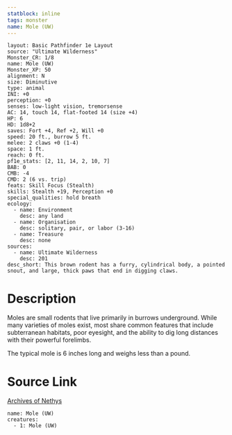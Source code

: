 ```yaml
---
statblock: inline
tags: monster
name: Mole (UW)
---
```

```statblock
layout: Basic Pathfinder 1e Layout
source: "Ultimate Wilderness"
Monster_CR: 1/8
name: Mole (UW)
Monster_XP: 50
alignment: N
size: Diminutive
type: animal
INI: +0
perception: +0
senses: low-light vision, tremorsense
AC: 14, touch 14, flat-footed 14 (size +4)
HP: 6
HD: 1d8+2
saves: Fort +4, Ref +2, Will +0
speed: 20 ft., burrow 5 ft.
melee: 2 claws +0 (1-4)
space: 1 ft.
reach: 0 ft.
pf1e_stats: [2, 11, 14, 2, 10, 7]
BAB: 0
CMB: -4
CMD: 2 (6 vs. trip)
feats: Skill Focus (Stealth)
skills: Stealth +19, Perception +0
special_qualities: hold breath
ecology:
  - name: Environment
    desc: any land
  - name: Organisation
    desc: solitary, pair, or labor (3-16)
  - name: Treasure
    desc: none
sources:
  - name: Ultimate Wilderness
    desc: 201
desc_short: This brown rodent has a furry, cylindrical body, a pointed snout, and large, thick paws that end in digging claws.
```
# Description
Moles are small rodents that live primarily in burrows underground. While many varieties of moles exist, most share common features that include subterranean habitats, poor eyesight, and the ability to dig long distances with their powerful forelimbs.

 The typical mole is 6 inches long and weighs less than a pound.
# Source Link
[Archives of Nethys](https://aonprd.com/MonsterDisplay.aspx?ItemName=Mole%20(UW))
```encounter-table
name: Mole (UW)
creatures:
  - 1: Mole (UW)
```
